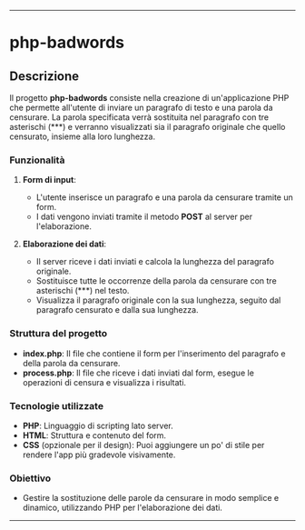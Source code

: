 
---

# php-badwords

## Descrizione

Il progetto **php-badwords** consiste nella creazione di un'applicazione PHP che permette all'utente di inviare un paragrafo di testo e una parola da censurare. La parola specificata verrà sostituita nel paragrafo con tre asterischi (***) e verranno visualizzati sia il paragrafo originale che quello censurato, insieme alla loro lunghezza.

### Funzionalità

1. **Form di input**:
   - L'utente inserisce un paragrafo e una parola da censurare tramite un form.
   - I dati vengono inviati tramite il metodo **POST** al server per l'elaborazione.

2. **Elaborazione dei dati**:
   - Il server riceve i dati inviati e calcola la lunghezza del paragrafo originale.
   - Sostituisce tutte le occorrenze della parola da censurare con tre asterischi (***) nel testo.
   - Visualizza il paragrafo originale con la sua lunghezza, seguito dal paragrafo censurato e dalla sua lunghezza.

### Struttura del progetto

- **index.php**: Il file che contiene il form per l'inserimento del paragrafo e della parola da censurare.
- **process.php**: Il file che riceve i dati inviati dal form, esegue le operazioni di censura e visualizza i risultati.

### Tecnologie utilizzate

- **PHP**: Linguaggio di scripting lato server.
- **HTML**: Struttura e contenuto del form.
- **CSS** (opzionale per il design): Puoi aggiungere un po' di stile per rendere l'app più gradevole visivamente.

### Obiettivo

- Gestire la sostituzione delle parole da censurare in modo semplice e dinamico, utilizzando PHP per l'elaborazione dei dati.
  
--- 

